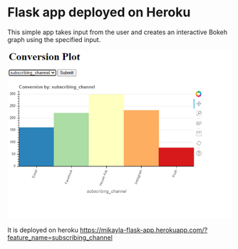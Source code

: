 # Flask app deployed on Heroku

This simple app takes input from the user and creates an interactive Bokeh graph using the specified input.


![app_pic](deployed_app.PNG)


 It is deployed on heroku https://mikayla-flask-app.herokuapp.com/?feature_name=subscribing_channel

